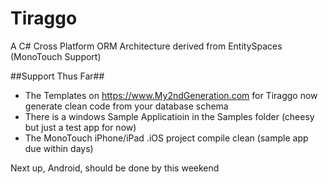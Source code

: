 Tiraggo
=======

A C# Cross Platform ORM Architecture derived from EntitySpaces (MonoTouch Support)

##Support Thus Far##
* The Templates on https://www.My2ndGeneration.com for Tiraggo now generate clean code from your database schema
* There is a windows Sample Applicatioin in the Samples folder (cheesy but just a test app for now)
* The MonoTouch iPhone/iPad .iOS project compile clean (sample app due within days)

Next up, Android, should be done by this weekend
